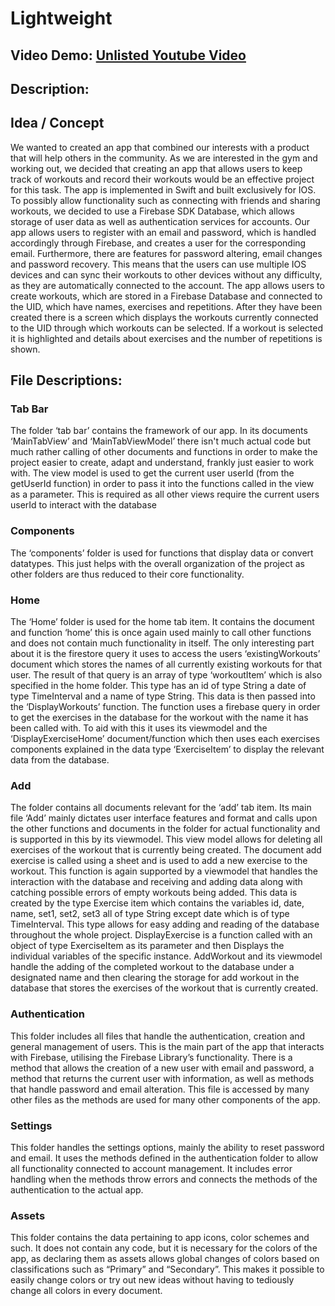 # Lightweight 
## Video Demo:  [Unlisted Youtube Video](https://youtu.be/xT953_tl_qw)
## Description:

## Idea / Concept
We wanted to created an app that combined our interests with a product that will help others in the community. As we are interested in the gym and working out, we decided that creating an app that allows users to keep track of workouts and record their workouts would be an effective project for this task. The app is implemented in Swift and built exclusively for IOS. To possibly allow functionality such as connecting with friends and sharing workouts, we decided to use a Firebase SDK Database, which allows storage of user data as well as authentication services for accounts. Our app allows users to register with an email and password, which is handled accordingly through Firebase, and creates a user for the corresponding email. Furthermore, there are features for password altering, email changes and password recovery. This means that the users can use multiple IOS devices and can sync their workouts to other devices without any difficulty, as they are automatically connected to the account. The app allows users to create workouts, which are stored in a Firebase Database and connected to the UID, which have names, exercises and repetitions. After they have been created there is a screen which displays the workouts currently connected to the UID through which workouts can be selected. If a workout is selected it is highlighted and details about exercises and the number of repetitions is shown.

## File Descriptions:

### Tab Bar
The folder ‘tab bar’ contains the framework of our app. In its documents ‘MainTabView’ and ‘MainTabViewModel’ there isn't much actual code but much rather calling of other documents and functions in order to make the project easier to create, adapt and understand, frankly just easier to work with.  The view model is used to get the current user userId (from the getUserId function) in order to pass it into the functions called in the view as a parameter. This is required as all other views require the current users userId to interact with the database

### Components
The ‘components’ folder is used for functions that display data or convert datatypes. This just helps with the overall organization of the project as other folders are thus reduced to their core functionality.


### Home
The ‘Home’ folder is used for the home tab item. It contains the document and function ‘home’ this is once again used mainly to call other functions and does not contain much functionality in itself. The only interesting part about it is the firestore query it uses to access the users ‘existingWorkouts’ document which stores the names of all currently existing workouts for that user. The result of that query is an array of type ‘workoutItem’ which is also specified in the home folder. This type has an id of type String a date of type TimeInterval and a name of type String. This data is then passed into the ‘DisplayWorkouts’ function. The function uses a firebase query in order to get the exercises in the database for the workout with the name it has been called with. To aid with this it uses its viewmodel and the ‘DisplayExerciseHome’ document/function which then uses each exercises components explained in the data type ‘ExerciseItem’ to display the relevant data from the database.

### Add
The folder contains all documents relevant for the ‘add’ tab item. Its main file ‘Add’ mainly dictates user interface features and format and calls upon the other functions and documents in the folder for actual functionality and is supported in this by its viewmodel. This view model allows for deleting all exercises of the workout that is currently being created. The document add exercise is called using a sheet and is used to add a new exercise to the workout. This function is again supported by a viewmodel that handles the interaction with the database and receiving and adding data along with catching possible errors of empty workouts being added. This data is created by the type Exercise item which contains the variables id, date, name, set1, set2, set3 all of type String except date which is of type TimeInterval. This type allows for easy adding and reading of the database throughout the whole project. DisplayExercise is a function called with an object of type ExerciseItem as its parameter and then Displays the individual variables of the specific instance. AddWorkout and its viewmodel handle the adding of the completed workout to the database under a designated name and then clearing the storage for add workout in the database that stores the exercises of the workout that is currently created. 

### Authentication
This folder includes all files that handle the authentication, creation and general management of users. This is the main part of the app that interacts with Firebase, utilising the Firebase Library’s functionality. There is a method that allows the creation of a new user with email and password, a method that returns the current user with information, as well as methods that handle password and email alteration. This file is accessed by many other files as the methods are used for many other components of the app. 

### Settings
This folder handles the settings options, mainly the ability to reset password and email. It uses the methods defined in the authentication folder to allow all functionality connected to account management. It includes error handling when the methods throw errors and connects the methods of the authentication to the actual app. 

### Assets
This folder contains the data pertaining to app icons, color schemes and such. It does not contain any code, but it is necessary for the colors of the app, as declaring them as assets allows global changes of colors based on classifications such as “Primary” and “Secondary”. This makes it possible to easily change colors or try out new ideas without having to tediously change all colors in every document.
